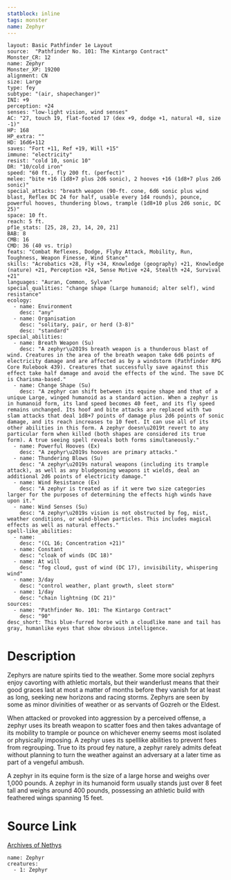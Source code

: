 ```yaml
---
statblock: inline
tags: monster
name: Zephyr
---
```

```statblock
layout: Basic Pathfinder 1e Layout
source:  "Pathfinder No. 101: The Kintargo Contract"
Monster_CR: 12
name: Zephyr
Monster_XP: 19200
alignment: CN
size: Large
type: fey
subtype: "(air, shapechanger)"
INI: +9
perception: +24
senses: "low-light vision, wind senses"
AC: "27, touch 19, flat-footed 17 (dex +9, dodge +1, natural +8, size -1)"
HP: 168
HP_extra: ""
HD: 16d6+112
saves: "Fort +11, Ref +19, Will +15"
immune: "electricity"
resist: "cold 10, sonic 10"
DR: "10/cold iron"
speed: "60 ft., fly 200 ft. (perfect)"
melee: "bite +16 (1d8+7 plus 2d6 sonic), 2 hooves +16 (1d8+7 plus 2d6 sonic)"
special_attacks: "breath weapon (90-ft. cone, 6d6 sonic plus wind blast, Reflex DC 24 for half, usable every 1d4 rounds), pounce, powerful hooves, thundering blows, trample (1d8+10 plus 2d6 sonic, DC 25)"
space: 10 ft.
reach: 5 ft.
pf1e_stats: [25, 28, 23, 14, 20, 21]
BAB: 8
CMB: 16
CMD: 36 (40 vs. trip)
feats: "Combat Reflexes, Dodge, Flyby Attack, Mobility, Run, Toughness, Weapon Finesse, Wind Stance"
skills: "Acrobatics +28, Fly +34, Knowledge (geography) +21, Knowledge (nature) +21, Perception +24, Sense Motive +24, Stealth +24, Survival +21"
languages: "Auran, Common, Sylvan"
special_qualities: "change shape (Large humanoid; alter self), wind resistance"
ecology:
  - name: Environment
    desc: "any"
  - name: Organisation
    desc: "solitary, pair, or herd (3-8)"
    desc: "standard"
special_abilities:
  - name: Breath Weapon (Su)
    desc: "A zephyr\u2019s breath weapon is a thunderous blast of wind. Creatures in the area of the breath weapon take 6d6 points of electricity damage and are affected as by a windstorm (Pathfinder RPG Core Rulebook 439). Creatures that successfully save against this effect take half damage and avoid the effects of the wind. The save DC is Charisma-based."
  - name: Change Shape (Su)
    desc: "A zephyr can shift between its equine shape and that of a unique Large, winged humanoid as a standard action. When a zephyr is in humanoid form, its land speed becomes 40 feet, and its fly speed remains unchanged. Its hoof and bite attacks are replaced with two slam attacks that deal 1d8+7 points of damage plus 2d6 points of sonic damage, and its reach increases to 10 feet. It can use all of its other abilities in this form. A zephyr doesn\u2019t revert to any particular form when killed (both shapes are considered its true form). A true seeing spell reveals both forms simultaneously."
  - name: Powerful Hooves (Ex)
    desc: "A zephyr\u2019s hooves are primary attacks."
  - name: Thundering Blows (Su)
    desc: "A zephyr\u2019s natural weapons (including its trample attack), as well as any bludgeoning weapons it wields, deal an additional 2d6 points of electricity damage."
  - name: Wind Resistance (Ex)
    desc: "A zephyr is treated as if it were two size categories larger for the purposes of determining the effects high winds have upon it."
  - name: Wind Senses (Su)
    desc: "A zephyr\u2019s vision is not obstructed by fog, mist, weather conditions, or wind-blown particles. This includes magical effects as well as natural effects."
spell-like_abilities:
  - name:
    desc: "(CL 16; Concentration +21)"
  - name: Constant
    desc: "cloak of winds (DC 18)"
  - name: At will
    desc: "fog cloud, gust of wind (DC 17), invisibility, whispering wind"
  - name: 3/day
    desc: "control weather, plant growth, sleet storm"
  - name: 1/day
    desc: "chain lightning (DC 21)"
sources:
  - name: "Pathfinder No. 101: The Kintargo Contract"
    desc: "90"
desc_short: This blue-furred horse with a cloudlike mane and tail has gray, humanlike eyes that show obvious intelligence.
```
# Description
Zephyrs are nature spirits tied to the weather. Some more social zephyrs enjoy cavorting with athletic mortals, but their wanderlust means that their good graces last at most a matter of months before they vanish for at least as long, seeking new horizons and racing storms. Zephyrs are seen by some as minor divinities of weather or as servants of Gozreh or the Eldest.

When attacked or provoked into aggression by a perceived offense, a zephyr uses its breath weapon to scatter foes and then takes advantage of its mobility to trample or pounce on whichever enemy seems most isolated or physically imposing. A zephyr uses its spelllike abilities to prevent foes from regrouping. True to its proud fey nature, a zephyr rarely admits defeat without planning to turn the weather against an adversary at a later time as part of a vengeful ambush.

A zephyr in its equine form is the size of a large horse and weighs over 1,000 pounds. A zephyr in its humanoid form usually stands just over 8 feet tall and weighs around 400 pounds, possessing an athletic build with feathered wings spanning 15 feet.
# Source Link
[Archives of Nethys](https://aonprd.com/MonsterDisplay.aspx?ItemName=Zephyr)
```encounter-table
name: Zephyr
creatures:
  - 1: Zephyr
```
